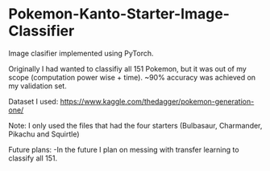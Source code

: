 # Pokemon-Kanto-Starter-Image-Classifier

Image clasifier implemented using PyTorch. 

Originally I had wanted to classifiy all 151 Pokemon, but it was out of my scope (computation power wise + time).
~90% accuracy was achieved on my validation set.

Dataset I used: https://www.kaggle.com/thedagger/pokemon-generation-one/

Note: I only used the files that had the four starters (Bulbasaur, Charmander, Pikachu and Squirtle)

Future plans:
-In the future I plan on messing with transfer learning to classify all 151. 
